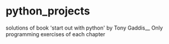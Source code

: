 # python_projects

solutions of book 'start out with python' by Tony Gaddis__
Only programming exercises of each chapter

